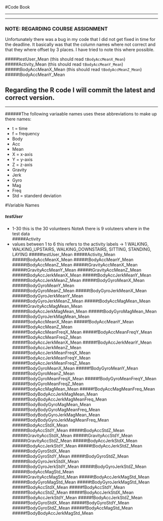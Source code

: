 #Code Book

---
***
### NOTE: REGARDING COURSE ASSIGNMENT 
Unfortunately there was a bug in my code that I did not get fixed in time for the deadline.
It basically was that the column names where not correct and that they where offset by 3 places. 
I have tried to note this where possible. 

#####testUser_Mean  (this should read `tBodyAccMeanX_Mean`)
#####Activity_Mean  (this should read `tBodyAccMeanY_Mean`)
#####tBodyAccMeanX_Mean (this should read `tBodyAccMeanZ_Mean`)
#####tBodyAccMeanY_Mean


Regarding the R code I will commit the latest and correct version. 
---
***
######The following variaable names uses these abbreviations to make up there names: 

- t = time 
- f = frequency 
- Body
- Acc 
- Mean 
- X = x-axis
- Y = y-axis
- Z = z-axis
- Gravity
- Jerk
- Gyro
- Mag
- Freq 
- Std = standerd deviation

 
#Variable Names

##### testUser        
- 1-30 this is the 30 volunteers   NoteA  there is 9 voluteers where in the test data                   
#####Activity
- values between 1 to 6  this refers to the activity labels -> 1 WALKING, WALKING_UPSTAIRS, WALKING_DOWNSTAIRS, SITTING, STANDING, LAYING
#####testUser_Mean
#####Activity_Mean
#####tBodyAccMeanX_Mean
#####tBodyAccMeanY_Mean
#####tBodyAccMeanZ_Mean
#####tGravityAccMeanX_Mean
#####tGravityAccMeanY_Mean
#####tGravityAccMeanZ_Mean
#####tBodyAccJerkMeanX_Mean
#####tBodyAccJerkMeanY_Mean           
#####tBodyAccJerkMeanZ_Mean
#####tBodyGyroMeanX_Mean
#####tBodyGyroMeanY_Mean  
#####tBodyGyroMeanZ_Mean
#####tBodyGyroJerkMeanX_Mean
#####tBodyGyroJerkMeanY_Mean          
#####tBodyGyroJerkMeanZ_Mean
#####tBodyAccMagMean_Mean
#####tGravityAccMagMean_Mean          
#####tBodyAccJerkMagMean_Mean
#####tBodyGyroMagMean_Mean
#####tBodyGyroJerkMagMean_Mean        
#####fBodyAccMeanX_Mean
#####fBodyAccMeanY_Mean
#####fBodyAccMeanZ_Mean   
#####fBodyAccMeanFreqX_Mean
#####fBodyAccMeanFreqY_Mean
#####fBodyAccMeanFreqZ_Mean           
#####fBodyAccJerkMeanX_Mean
#####fBodyAccJerkMeanY_Mean
#####fBodyAccJerkMeanZ_Mean           
#####fBodyAccJerkMeanFreqX_Mean
#####fBodyAccJerkMeanFreqY_Mean
#####fBodyAccJerkMeanFreqZ_Mean       
#####fBodyGyroMeanX_Mean
#####fBodyGyroMeanY_Mean
#####fBodyGyroMeanZ_Mean  
#####fBodyGyroMeanFreqX_Mean
#####fBodyGyroMeanFreqY_Mean
#####fBodyGyroMeanFreqZ_Mean          
#####fBodyAccMagMean_Mean
#####fBodyAccMagMeanFreq_Mean
#####fBodyBodyAccJerkMagMean_Mean     
#####fBodyBodyAccJerkMagMeanFreq_Mean
#####fBodyBodyGyroMagMean_Mean
#####fBodyBodyGyroMagMeanFreq_Mean    
#####fBodyBodyGyroJerkMagMean_Mean
#####fBodyBodyGyroJerkMagMeanFreq_Mean
#####tBodyAccStdX_Mean    
#####tBodyAccStdY_Mean
#####tBodyAccStdZ_Mean
#####tGravityAccStdX_Mean 
#####tGravityAccStdY_Mean
#####tGravityAccStdZ_Mean
#####tBodyAccJerkStdX_Mean
#####tBodyAccJerkStdY_Mean
#####tBodyAccJerkStdZ_Mean
#####tBodyGyroStdX_Mean   
#####tBodyGyroStdY_Mean
#####tBodyGyroStdZ_Mean
#####tBodyGyroJerkStdX_Mean           
#####tBodyGyroJerkStdY_Mean
#####tBodyGyroJerkStdZ_Mean
#####tBodyAccMagStd_Mean  
#####tGravityAccMagStd_Mean
#####tBodyAccJerkMagStd_Mean
#####tBodyGyroMagStd_Mean 
#####tBodyGyroJerkMagStd_Mean
#####fBodyAccStdX_Mean
#####fBodyAccStdY_Mean    
#####fBodyAccStdZ_Mean
#####fBodyAccJerkStdX_Mean
#####fBodyAccJerkStdY_Mean
#####fBodyAccJerkStdZ_Mean
#####fBodyGyroStdX_Mean
#####fBodyGyroStdY_Mean   
#####fBodyGyroStdZ_Mean
#####fBodyAccMagStd_Mean
#####fBodyBodyAccJerkMagStd_Mean 

